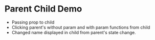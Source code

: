 # Parent Child Demo
* Passing prop to child
* Clicking parent's without param and with param functions from child
* Changed name displayed in child from parent's state change. 
